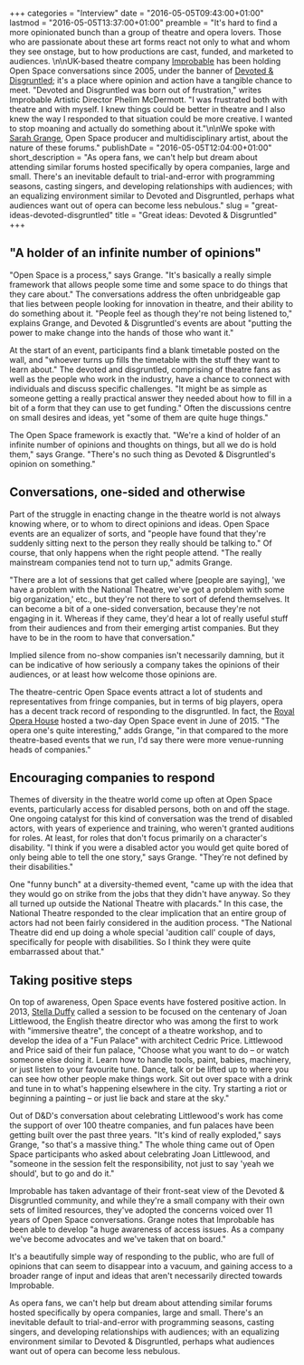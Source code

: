 +++
categories = "Interview"
date = "2016-05-05T09:43:00+01:00"
lastmod = "2016-05-05T13:37:00+01:00"
preamble = "It's hard to find a more opinionated bunch than a group of theatre and opera lovers. Those who are passionate about these art forms react not only to what and whom they see onstage, but to how productions are cast, funded, and marketed to audiences. \n\nUK-based theatre company [Improbable](http://www.improbable.co.uk/openspace/) has been holding Open Space conversations since 2005, under the banner of [Devoted & Disgruntled](http://www.devotedanddisgruntled.com/); it's a place where opinion and action have a tangible chance to meet. \"Devoted and Disgruntled was born out of frustration,\" writes Improbable Artistic Director Phelim McDermott. \"I was frustrated both with theatre and with myself. I knew things could be better in theatre and I also knew the way I responded to that situation could be more creative. I wanted to stop moaning and actually do something about it.\"\n\nWe spoke with [Sarah Grange](http://www.devotedanddisgruntled.com/profiles/sarahgrange/), Open Space producer and multidisciplinary artist, about the nature of these forums."
publishDate = "2016-05-05T12:04:00+01:00"
short_description = "As opera fans, we can't help but dream about attending similar forums hosted specifically by opera companies, large and small. There's an inevitable default to trial-and-error with programming seasons, casting singers, and developing relationships with audiences; with an equalizing environment similar to Devoted and Disgruntled, perhaps what audiences want out of opera can become less nebulous."
slug = "great-ideas-devoted-disgruntled"
title = "Great ideas: Devoted &amp; Disgruntled"
+++

## "A holder of an infinite number of opinions"

"Open Space is a process," says Grange. "It's basically a really simple framework that allows people some time and some space to do things that they care about." The conversations address the often unbridgeable gap that lies between people looking for innovation in theatre, and their ability to do something about it. "People feel as though they're not being listened to," explains Grange, and Devoted & Disgruntled's events are about "putting the power to make change into the hands of those who want it."

At the start of an event, participants find a blank timetable posted on the wall, and "whoever turns up fills the timetable with the stuff they want to learn about." The devoted and disgruntled, comprising of theatre fans as well as the people who work in the industry, have a chance to connect with individuals and discuss specific challenges. "It might be as simple as someone getting a really practical answer they needed about how to fill in a bit of a form that they can use to get funding." Often the discussions centre on small desires and ideas, yet "some of them are quite huge things." 

The Open Space framework is exactly that. "We're a kind of holder of an infinite number of opinions and thoughts on things, but all we do is hold them," says Grange. "There's no such thing as Devoted & Disgruntled's opinion on something."

## Conversations, one-sided and otherwise

Part of the struggle in enacting change in the theatre world is not always knowing where, or to whom to direct opinions and ideas. Open Space events are an equalizer of sorts, and "people have found that they're suddenly sitting next to the person they really should be talking to." Of course, that only happens when the right people attend. "The really mainstream companies tend not to turn up," admits Grange. 

"There are a lot of sessions that get called where [people are saying], 'we have a problem with the National Theatre, we've got a problem with some big organization,' etc., but they're not there to sort of defend themselves. It can become a bit of a one-sided conversation, because they're not engaging in it. Whereas if they came, they'd hear a lot of really useful stuff from their audiences and from their emerging artist companies. But they have to be in the room to have that conversation."

Implied silence from no-show companies isn't necessarily damning, but it can be indicative of how seriously a company takes the opinions of their audiences, or at least how welcome those opinions are. 

The theatre-centric Open Space events attract a lot of students and representatives from fringe companies, but in terms of big players, opera has a decent track record of responding to the disgruntled. In fact, the [Royal Opera House](http://www.roh.org.uk/functions/devoted-and-disgruntled) hosted a two-day Open Space event in June of 2015. "The opera one's quite interesting," adds Grange, "in that compared to the more theatre-based events that we run, I'd say there were more venue-running heads of companies."

## Encouraging companies to respond

Themes of diversity in the theatre world come up often at Open Space events, particularly access for disabled persons, both on and off the stage. One ongoing catalyst for this kind of conversation was the trend of disabled actors, with years of experience and training, who weren't granted auditions for roles. At least, for roles that don't focus primarily on a character's disability. "I think if you were a disabled actor you would get quite bored of only being able to tell the one story," says Grange. "They're not defined by their disabilities."

One "funny bunch" at a diversity-themed event, "came up with the idea that they would go on strike from the jobs that they didn't have anyway. So they all turned up outside the National Theatre with placards." In this case, the National Theatre responded to the clear implication that an entire group of actors had not been fairly considered in the audition process. "The National Theatre did end up doing a whole special 'audition call' couple of days, specifically for people with disabilities. So I think they were quite embarrassed about that."


## Taking positive steps

On top of awareness, Open Space events have fostered positive action. In 2013, [Stella Duffy](http://funpalaces.co.uk/fun-palaces-at-shift-happens/) called a session to be focused on the centenary of Joan Littlewood, the English theatre director who was among the first to work with "immersive theatre", the concept of a theatre workshop, and to develop the idea of a "Fun Palace" with architect Cedric Price. Littlewood and Price said of their fun palace, "Choose what you want to do – or watch someone else doing it. Learn how to handle tools, paint, babies, machinery, or just listen to your favourite tune. Dance, talk or be lifted up to where you can see how other people make things work. Sit out over space with a drink and tune in to what's happening elsewhere in the city. Try starting a riot or beginning a painting – or just lie back and stare at the sky."

Out of D&D's conversation about celebrating Littlewood's work has come the support of over 100 theatre companies, and fun palaces have been getting built over the past three years. "It's kind of really exploded," says Grange, "so that's a massive thing." The whole thing came out of Open Space participants who asked about celebrating Joan Littlewood, and "someone in the session felt the responsibility, not just to say 'yeah we should', but to go and do it."

Improbable has taken advantage of their front-seat view of the Devoted & Disgruntled community, and while they're a small company with their own sets of limited resources, they've adopted the concerns voiced over 11 years of Open Space conversations. Grange notes that Improbable has been able to develop "a huge awareness of access issues. As a company we've become advocates and we've taken that on board."

It's a beautifully simple way of responding to the public, who are full of opinions that can seem to disappear into a vacuum, and gaining access to a broader range of input and ideas that aren't necessarily directed towards Improbable.

As opera fans, we can't help but dream about attending similar forums hosted specifically by opera companies, large and small. There's an inevitable default to trial-and-error with programming seasons, casting singers, and developing relationships with audiences; with an equalizing environment similar to Devoted & Disgruntled, perhaps what audiences want out of opera can become less nebulous.
